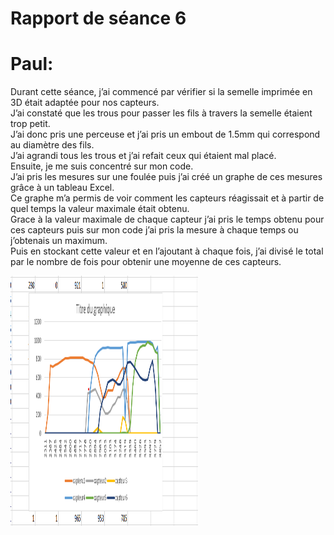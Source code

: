 # Rapport de séance 6
<h1>Paul:</h1>
<p>Durant cette séance, j’ai commencé par vérifier si la semelle imprimée en 3D était adaptée pour nos capteurs.<br>
  J’ai constaté que les trous pour passer les fils à travers la semelle étaient trop petit. <br>
  J’ai donc pris une perceuse et j’ai pris un embout de 1.5mm qui correspond au diamètre des fils. <br>
  J’ai agrandi tous les trous et j’ai refait ceux qui étaient mal placé. <br>
Ensuite, je me suis concentré sur mon code. <br>
  J’ai pris les mesures sur une foulée puis j’ai créé un graphe de ces mesures grâce à un tableau Excel. <br>
  Ce graphe m’a permis de voir comment les capteurs réagissait et à partir de quel temps la valeur maximale était obtenu. <br>
  Grace à la valeur maximale de chaque capteur j’ai pris le temps obtenu pour ces capteurs puis sur mon code j’ai pris la mesure à chaque temps ou j’obtenais un maximum.<br> 
  Puis en stockant cette valeur et en l’ajoutant à chaque fois, j’ai divisé le total par le nombre de fois pour obtenir une moyenne de ces capteurs.<br></p>
<img src="Images/graphique capteurs.png" alt="graphique des 6 capteurs" style="width:300px;height:400px;"/>
